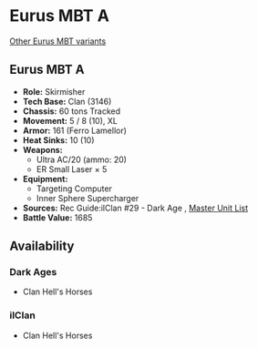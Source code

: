 # Eurus MBT A 

[Other Eurus MBT variants](../eurus_mbt.md) 

## Eurus MBT A 

- **Role:** Skirmisher 
- **Tech Base:** Clan (3146) 
- **Chassis:** 60 tons Tracked 
- **Movement:** 5 / 8 (10), XL 
- **Armor:** 161 (Ferro Lamellor) 
- **Heat Sinks:** 10 (10) 
- **Weapons:** 
  - Ultra AC/20 (ammo: 20) 
  - ER Small Laser × 5 
- **Equipment:** 
  - Targeting Computer 
  - Inner Sphere Supercharger 
- **Sources:** Rec Guide:ilClan #29 - Dark Age , [Master Unit List](http://masterunitlist.info/Unit/Details/9390) 
- **Battle Value:** 1685 

## Availability 

### Dark Ages 

- Clan Hell's Horses 

### ilClan 

- Clan Hell's Horses 

